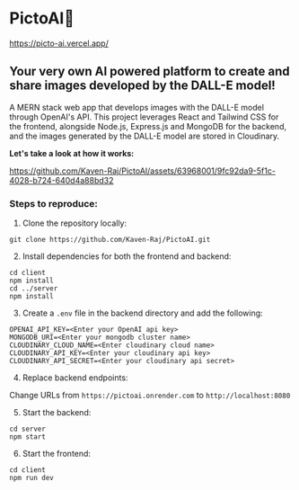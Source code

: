 # PictoAI📸
https://picto-ai.vercel.app/
## Your very own AI powered platform to create and share images developed by the DALL-E model!

<p>
  A MERN stack web app that develops images with the DALL-E model through OpenAI's API. This project leverages React and Tailwind CSS for the frontend, alongside Node.js, Express.js and MongoDB for the backend, and the images generated by the DALL-E model are stored in Cloudinary.
</p>

**Let's take a look at how it works:**

https://github.com/Kaven-Raj/PictoAI/assets/63968001/9fc92da9-5f1c-4028-b724-640d4a88bd32

### Steps to reproduce:

1. Clone the repository locally:

```
git clone https://github.com/Kaven-Raj/PictoAI.git
```

2. Install dependencies for both the frontend and backend:

```
cd client
npm install
cd ../server
npm install
```

3. Create a `.env` file in the backend directory and add the following:

```
OPENAI_API_KEY=<Enter your OpenAI api key>
MONGODB_URI=<Enter your mongodb cluster name>
CLOUDINARY_CLOUD_NAME=<Enter cloudinary cloud name>
CLOUDINARY_API_KEY=<Enter your cloudinary api key>
CLOUDINARY_API_SECRET=<Enter your cloudinary api secret>
```

4. Replace backend endpoints:

Change URLs from `https://pictoai.onrender.com` to `http://localhost:8080`

5. Start the backend:

```
cd server
npm start
```

6. Start the frontend:

```
cd client
npm run dev
```
